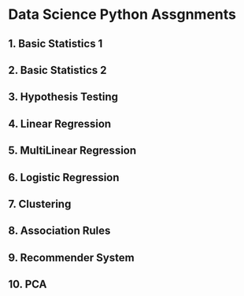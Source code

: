 # Data Science Python Assgnments

## 1. Basic Statistics 1
## 2. Basic Statistics 2
## 3. Hypothesis Testing
## 4. Linear Regression
## 5. MultiLinear Regression 
## 6. Logistic Regression
## 7. Clustering
## 8. Association Rules
## 9. Recommender System
## 10. PCA
